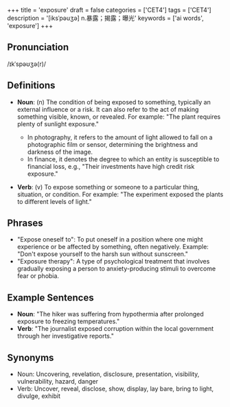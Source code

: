 +++
title = 'exposure'
draft = false
categories = ['CET4']
tags = ['CET4']
description = '[iksˈpəuʒə] n.暴露；揭露；曝光'
keywords = ['ai words', 'exposure']
+++

## Pronunciation
/ɪkˈspəʊʒə(r)/

## Definitions
- **Noun**: (n) The condition of being exposed to something, typically an external influence or a risk. It can also refer to the act of making something visible, known, or revealed. For example: "The plant requires plenty of sunlight exposure."
  - In photography, it refers to the amount of light allowed to fall on a photographic film or sensor, determining the brightness and darkness of the image.
  - In finance, it denotes the degree to which an entity is susceptible to financial loss, e.g., "Their investments have high credit risk exposure."
  
- **Verb**: (v) To expose something or someone to a particular thing, situation, or condition. For example: "The experiment exposed the plants to different levels of light."

## Phrases
- "Expose oneself to": To put oneself in a position where one might experience or be affected by something, often negatively. Example: "Don't expose yourself to the harsh sun without sunscreen."
- "Exposure therapy": A type of psychological treatment that involves gradually exposing a person to anxiety-producing stimuli to overcome fear or phobia.
  
## Example Sentences
- **Noun**: "The hiker was suffering from hypothermia after prolonged exposure to freezing temperatures."
- **Verb**: "The journalist exposed corruption within the local government through her investigative reports."

## Synonyms
- Noun: Uncovering, revelation, disclosure, presentation, visibility, vulnerability, hazard, danger
- Verb: Uncover, reveal, disclose, show, display, lay bare, bring to light, divulge, exhibit
